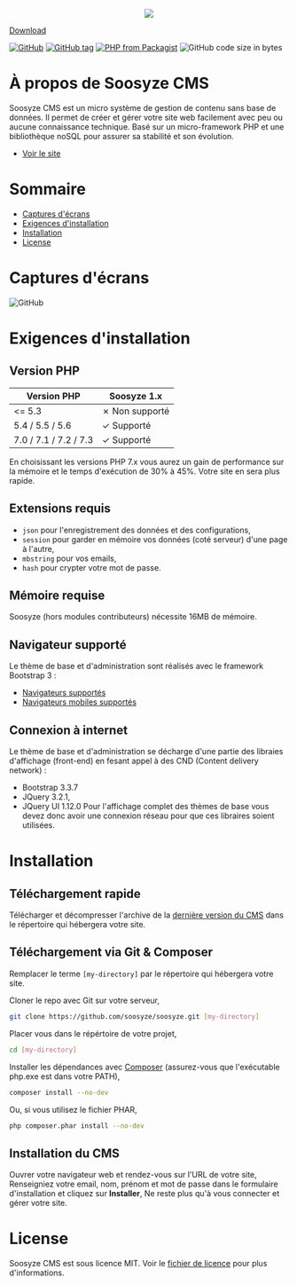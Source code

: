 <p align="center"><a href="https://soosyze.com/" rel="noopener" target="_blank"><img src="https://soosyze.com/assets/files/logo/soosyze-name.png"></a></p>

[Download](https://github.com/soosyze/soosyze/releases/download/1.0.0-alpah-4/soosyze-1.0.0-alpha4.zip)

[![GitHub](https://img.shields.io/github/license/soosyze/soosyze.svg)](https://github.com/soosyze/soosyze/blob/master/LICENSE "LICENSE")
[![GitHub tag](https://img.shields.io/github/tag/soosyze/soosyze.svg)](https://github.com/soosyze/soosyze/releases "Version")
[![PHP from Packagist](https://img.shields.io/badge/php-%3E%3D5.4-blue.svg)](/README.md#version-php "PHP version 5.4 minimum")
![GitHub code size in bytes](https://img.shields.io/github/repo-size/soosyze/soosyze.svg)

# À propos de Soosyze CMS

Soosyze CMS est un micro système de gestion de contenu sans base de données. Il permet de créer et gérer votre site web facilement avec peu ou aucune connaissance technique. Basé sur un micro-framework PHP et une bibliothèque noSQL pour assurer sa stabilité et son évolution.
* [Voir le site](https://soosyze.com/)

# Sommaire

* [Captures d'écrans](/README.md#captures-décrans)
* [Exigences d'installation](/README.md#exigences-dinstallation)
* [Installation](/README.md#installation)
* [License](/README.md#license)

# Captures d'écrans

![GitHub](https://soosyze.com/assets/files/screen/devices-accueil.png)

# Exigences d'installation

## Version PHP

| Version PHP                | Soosyze 1.x    |
|----------------------------|----------------|
| <= 5.3                     | ✗ Non supporté |
| 5.4 / 5.5 / 5.6            | ✓ Supporté     |
| 7.0 / 7.1 / 7.2 / 7.3      | ✓ Supporté     |

En choisissant les versions PHP 7.x vous aurez un gain de performance sur la mémoire et le temps d'exécution de 30% à 45%. Votre site en sera plus rapide.

## Extensions requis

* `json` pour l'enregistrement des données et des configurations,
* `session` pour garder en mémoire vos données (coté serveur) d'une page à l'autre,
* `mbstring` pour vos emails,
* `hash` pour crypter votre mot de passe.

## Mémoire requise

Soosyze (hors modules contributeurs) nécessite 16MB de mémoire.

## Navigateur supporté

Le thème de base et d'administration sont réalisés avec le framework Bootstrap 3 :
* [Navigateurs supportés](https://getbootstrap.com/docs/3.3/getting-started/#desktop-browsers)
* [Navigateurs mobiles supportés](https://getbootstrap.com/docs/3.3/getting-started/#mobile-devices)

## Connexion à internet

Le thème de base et d'administration se décharge d'une partie des libraies d'affichage (front-end) en fesant appel à des CND (Content delivery network) :
* Bootstrap 3.3.7
* JQuery 3.2.1,
* JQuery UI 1.12.0
Pour l'affichage complet des thèmes de base vous devez donc avoir une connexion réseau pour que ces libraires soient utilisées.

# Installation

## Téléchargement rapide

Télécharger et décompresser l'archive de la [dernière version du CMS](https://github.com/soosyze/soosyze/releases/download/1.0.0-alpah-4/soosyze-1.0.0-alpha4.zip) dans le répertoire qui hébergera votre site.

## Téléchargement via Git & Composer

Remplacer le terme `[my-directory]` par le répertoire qui hébergera votre site.

Cloner le repo avec Git sur votre serveur,
```sh
git clone https://github.com/soosyze/soosyze.git [my-directory]
```

Placer vous dans le répértoire de votre projet,
```sh
cd [my-directory]
```

Installer les dépendances avec [Composer](https://getcomposer.org/) (assurez-vous que l'exécutable php.exe est dans votre PATH),
```sh
composer install --no-dev
```

Ou, si vous utilisez le fichier PHAR,
```sh
php composer.phar install --no-dev
```

## Installation du CMS

Ouvrer votre navigateur web et rendez-vous sur l'URL de votre site,
Renseigniez votre email, nom, prénom et mot de passe dans le formulaire d'installation et cliquez sur **Installer**,
Ne reste plus qu'à vous connecter et gérer votre site.

# License

Soosyze CMS est sous licence MIT. Voir le [fichier de licence](https://github.com/soosyze/soosyze/blob/master/LICENSE "LICENSE") pour plus d'informations.
